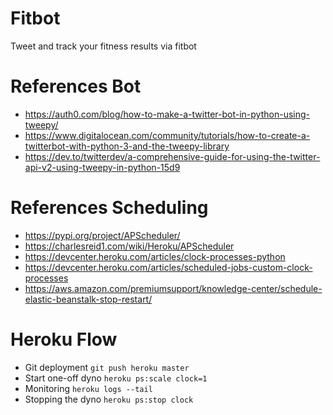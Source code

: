 # Fitbot
Tweet and track your fitness results via fitbot

# References Bot
- https://auth0.com/blog/how-to-make-a-twitter-bot-in-python-using-tweepy/
- https://www.digitalocean.com/community/tutorials/how-to-create-a-twitterbot-with-python-3-and-the-tweepy-library
- https://dev.to/twitterdev/a-comprehensive-guide-for-using-the-twitter-api-v2-using-tweepy-in-python-15d9

# References Scheduling
- https://pypi.org/project/APScheduler/
- https://charlesreid1.com/wiki/Heroku/APScheduler
- https://devcenter.heroku.com/articles/clock-processes-python
- https://devcenter.heroku.com/articles/scheduled-jobs-custom-clock-processes
- https://aws.amazon.com/premiumsupport/knowledge-center/schedule-elastic-beanstalk-stop-restart/

# Heroku Flow
- Git deployment `git push heroku master`
- Start one-off dyno `heroku ps:scale clock=1`
- Monitoring `heroku logs --tail`
- Stopping the dyno `heroku ps:stop clock`